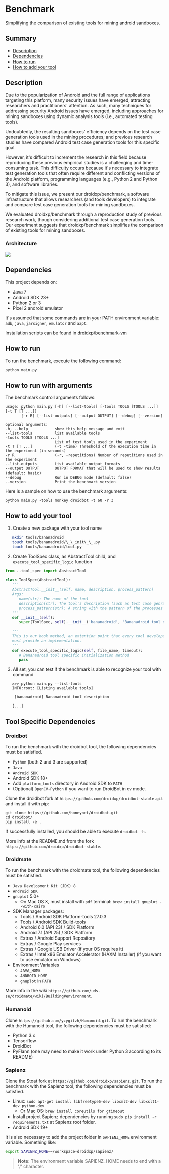 # Benchmark

Simplifying the comparison of existing tools for mining android sandboxes.

## Summary

- [Description](#description)
- [Dependencies](#dependencies)
- [How to run](#how-to-run)
- [How to add your tool](#how-to-add-your-tool)

## Description

Due to the popularization of Android and the full range of applications targeting
this platform, many security issues have emerged, attracting researchers and
practitioners' attention. As such, many techniques for addressing security
Android issues have emerged, including approaches for mining sandboxes using
dynamic analysis tools (i.e., automated testing tools).

Undoubtedly, the resulting sandboxes' efficiency depends on the test case generation
tools used in the mining procedures; and previous research studies have compared Android
test case generation tools for this specific goal.

However, it's difficult to increment the research in this field because reproducing
these previous empirical studies is a challenging and time-consuming task. This
difficulty occurs because it's necessary to integrate test generation tools that
often require different and conflicting versions of the Android platform, programming
languages (e.g., Python 2 and Python 3), and software libraries.

To mitigate this issue, we present our droidxp/benchmark, a software
infrastructure that allows researchers (and tools developers) to integrate and
compare test case generation tools for mining sandboxes.

We evaluated droidxp/benchmark through a reproduction study of previous research work,
though considering additional test case generation tools. Our experiment suggests that
droidxp/benchmark simplifies the comparison of existing tools for mining sandboxes.

### Architecture

![](./design.png)

## Dependencies

This project depends on:
- Java 7
- Android SDK 23+
- Python 2 or 3
- Pixel 2 android emulator

It's assumed that some commands are in your PATH environment variable: `adb`, `java`, `jarsigner`, `emulator` and `aapt`.

Installation scripts can be found in [droidxp/benchmark-vm](https://github.com/droidxp/benchmark-vm)

## How to run

To run the benchmark, execute the following command:

    python main.py
    
## How to run with arguments

The benchmark controll arguments follows:

    usage: python main.py [-h] [--list-tools] [-tools TOOLS [TOOLS ...]] [-t T [T ...]]
           [-r R] [--list-outputs] [--output OUTPUT] [--debug] [--version]

    optional arguments:
    -h, --help            show this help message and exit
    --list-tools          list available tools
    -tools TOOLS [TOOLS ...]
                          List of test tools used in the experiment
    -t T [T ...]          (-t -time) Threshold of the execution time in the experiment (in seconds)
    -r R                  (-r, -repetitions) Number of repetitions used in the experiment
    --list-outputs        List available output formats
    --output OUTPUT       OUTPUT FORMAT that will be used to show results (default: basic)
    --debug               Run in DEBUG mode (default: false)
    --version             Print the benchmark version   

Here is a sample on how to use the benchmark arguments:

    python main.py -tools monkey droidbot -t 60 -r 3
    
## How to add your tool

1. Create a new package with your tool name
```bash
   mkdir tools/bananadroid
   touch tools/bananadroid/\_\_init\_\_.py
   touch tools/bananadroid/tool.py
```
2. Create ToolSpec class, as AbstractTool child, and `execute_tool_specific_logic` function
```python
from ..tool_spec import AbstractTool

class ToolSpec(AbstractTool):
   '''
   AbstractTool.__init__(self, name, description, process_pattern)
   Args:
      name(str): The name of the tool 
      description(str): The tool's description (such as test case genration, and so on) 
      process_pattern(str): A string with the pattern of the processes to be killed after execution
   '''
   def __init__(self):
      super(ToolSpec, self).__init__('bananadroid', 'Bananadroid tool description', 'org.bananadroid')
   
   '''
   This is our hook method, an extention point that every tool developer 
   must provide an implementation. 
   '''
   def execute_tool_specific_logic(self, file_name, timeout):
      # Bananadroid tool specific initialization method
      pass
```
3. All set, you can test if the benchmark is able to recognize your tool with command
```shell
   >>> python main.py --list-tools
   INFO:root: [Listing available tools] 

    [bananadroid] Bananadroid tool description

   [...]
```

## Tool Specific Dependencies

### Droidbot

To run the benchmark with the droidbot tool, the following dependencies must be satisfied.

   * `Python` (both 2 and 3 are supported)
   * `Java`
   * `Android SDK`
   * Android SDK 18+
   * Add `platform_tools` directory in Android SDK to `PATH`
   * (Optional) `OpenCV-Python` if you want to run DroidBot in cv mode.

Clone the droidbot fork at `https://github.com/droidxp/droidbot-stable.git` and install it with pip:
```shell
git clone https://github.com/honeynet/droidbot.git
cd droidbot/
pip install -e .
```

If successfully installed, you should be able to execute `droidbot -h`.

More info at the README.md from the fork `https://github.com/droidxp/droidbot-stable`.

### Droidmate

To run the benchmark with the droidmate tool, the following dependencies must be satisfied.

   * `Java Development Kit (JDK) 8`
   * `Android SDK`
   * `gnuplot` 5.0+
      * On Mac OS X, must install with `pdf` terminal: `brew install gnuplot --with-cairo`
   * SDK Manager packages:
      * Tools / Android SDK Platform-tools 27.0.3
      * Tools / Android SDK Build-tools
      * Android 6.0 (API 23) / SDK Platform
      * Android 7.1 (API 25) / SDK Platform
      * Extras / Android Support Repository
      * Extras / Google Play services
      * Extras / Google USB Driver (if your OS requires it)
      * Extras / Intel x86 Emulator Accelerator (HAXM Installer) (if you want to use emulator on Windows)
   * Environment Variables
      * `JAVA_HOME`
      * `ANDROID_HOME`
      * `gnuplot` in `PATH`

More info in the wiki `https://github.com/uds-se/droidmate/wiki/Building#environment`.

### Humanoid

Clone `https://github.com/yzygitzh/Humanoid.git`. To run the benchmark with the Humanoid tool, the following dependencies must be satisfied:

   * Python 3.x
   * Tensorflow
   * DroidBot
   * PyFlann (one may need to make it work under Python 3 according to its README)

### Sapienz

Clone the Stoat fork at `https://github.com/droidxp/sapienz.git`. To run the benchmark with the Sapienz tool, the following dependencies must be satisfied.

   * Linux: `sudo apt-get install libfreetype6-dev libxml2-dev libxslt1-dev python-dev`
      * Or Mac OS: `brew install coreutils for gtimeout`
   * Install project Sapienz dependencies by running `sudo pip install -r requirements.txt` at Sapienz root folder.
   * Android SDK 19+

 It is also necessary to add the project folder in `SAPIENZ_HOME` environment variable. Something like:

```sh
export SAPIENZ_HOME=~/workspace-droidxp/sapienz/
```

> **Note:** The environment variable SAPIENZ_HOME needs to end with a '/' character.
